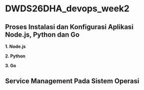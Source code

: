 # DWDS26DHA_devops_week2

## Proses Instalasi dan Konfigurasi Aplikasi Node.js, Python dan Go

**1. Node.js**



**2. Python**

**3. Go**

## Service Management Pada Sistem Operasi
